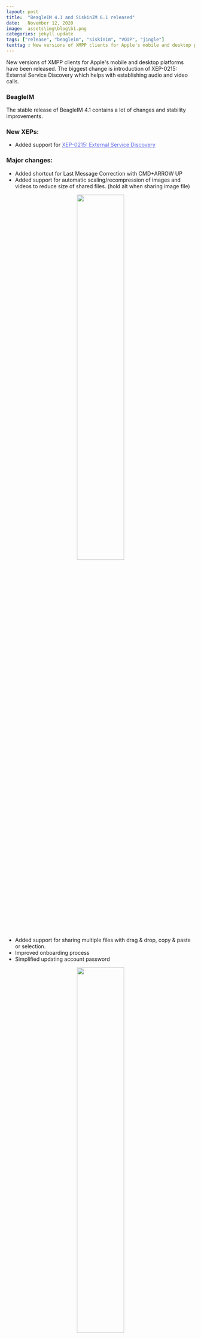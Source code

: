 ```yaml
---
layout: post
title:  "BeagleIM 4.1 and SiskinIM 6.1 released"
date:   November 12, 2020
image:  assets\img\blog\b1.png
categories: jekyll update
tags: ["release", "beagleim", "siskinim", "VOIP", "jingle"]
texttag : New versions of XMPP clients for Apple's mobile and desktop platforms have
---
```


New versions of XMPP clients for Apple's mobile and desktop platforms have been released. The biggest change is introduction of XEP-0215: External Service Discovery which helps with establishing audio and video calls.<br>
<h3>BeagleIM</h3>
The stable release of BeagleIM 4.1 contains a lot of changes and stability improvements.
<h3>New XEPs:</h3>
<ul>
<li>Added support for <a href="https://xmpp.org/extensions/xep-0215.html" style="color:#5a66e8;" target="_blank">XEP-0215: External Service Discovery</a></li>
</ul>
<h3>Major changes:</h3>
<ul>
<li>Added shortcut for Last Message Correction with CMD+ARROW UP</li>
<li>Added support for automatic scaling/recompression of images and videos to reduce size of shared files. (hold alt when sharing image file)</li>
</ul>

<center><img src="{{site.url}}assets/img/blog/beagle-image-compression.png" style="width:50%;"><br><br></center>
<ul>
<li>Added support for sharing multiple files with drag & drop, copy & paste or selection.</li>
<li>Improved onboarding process</li>
<li>Simplified updating account password</li>
</ul>
<center><img src="{{site.url}}assets/img/blog/beagle-password-change.png" style="width:50%;"><br><br></center><br>
<ul>
<li>Added indication for corrected and retracted messages</li>
<li>Added support for /me command</li>
<li>Replaced Me with actual nickname user is using on the account on which chat was opened.</li>
</ul>

<center><img src="{{site.url}}assets/img/blog/beagle-message-edit-retract.png" style="width:50%;"><br><br></center><br>
<ul><li>Redesigned accounts list</li></ul>

<center><img src="{{site.url}}assets/img/blog/beagle-accounts.png" style="width:50%;"><br><br></center><br>

<ul><li>Added support for displaying jabber:iq:version</li></ul>

<center><img src="{{site.url}}assets/img/blog/beagle-disco-version.png" style="width:50%;"><br><br></center><br>

<ul><li>Improved presentation of VCard data</li></ul>

<center><img src="{{site.url}}assets/img/blog/beagle-vcard.png" style="width:50%;"><br><br></center><br>

<ul><li>Rewrite of Markdown support to optimize it and fix the crash</li></ul>

<h3>Fixes</h3>
<ul>
<li>Improved VCard support for MUC group chats</li>
<li>Fixed issue with Reply option clearing clipboard</li>
<li>Added dropping of errors received on message delivery confirmations not being delivered properly</li>
<li>Fixed issue with VCard editing leading to disabled Edit button and improved UX</li>
<li>Workaround for crash on BigSur (missing permission)</li>
<li>Fixed issues with handling subscription requests</li>
<li>Fixed issue with joining password protected MUC rooms</li>
<li>Fixed another crash related to movie preview</li>
<li>Fixed issue with right part of 'new' button not being clickable</li>
<li>Fixed issue with marking all MIX messages received while offline as read.</li>
<li>Fixed support for domains ending with .local</li>
</ul>
<h3>SiskinIM</h3><br>
<strong>The stable release of SiskinIM 6.1 contains changes and stability improvements.</strong><br>
<ul>
	<li>Added support for XEP-0215: External Service Discovery</li>
	<li>Added support for automatic scaling/recompression of images and videos to reduce size of shared files.</li>
	<li>Added support for /me command</li>
	<li>Replaced Me with actual nickname user is using on the account on which chat was opened.</li>
	<li>Fixed issue with marking all MIX messages received while offline as read.</li>
	<li>Fixed support for domains ending with .local</li>
	</ul>
<h3>Download</h3><br>
You can download both application from their respective app-stores: <a href="https://beagle.im/" style="color:#5a66e8;" target="_blank">Beagle IM</a> from <a href="https://apps.apple.com/us/app/beagleim-by-tigase-inc/id1445349494" style="color:#5a66e8;" target="_blank">macOS appstore</a> and <a href="https://siskin.im/" style="color:#5a66e8;" target="_blank">Siskin IM</a> from <a href="https://apps.apple.com/us/app/tigase-messenger/id1153516838" style="color:#5a66e8;" target="_blank">iOS appstore</a> and star them on GitHub: <a href="https://github.com/tigase/siskin-im" style="color:#5a66e8;" target="_blank">Siskin IM on GitHub</a> and <a href="https://github.com/tigase/beagle-im" style="color:#5a66e8;" target="_blank">Beagle IM on GitHub</a>

 <h3 style="text-align:center;">Join the Discussion</h3>
 <center><img src="{{ site.url }}assets/img/blog/join-discussion-qr-code.png" style="width:30%;border-radius:0%;"><br><br></center>

   <center>You can discuss all-things-Tigase (including our client apps)<br /> on our groupchat: <a href="mailto:tigase@muc.tigase.org" style="color:#5a66e8;">tigase@muc.tigase.org</a></center>                          
                          